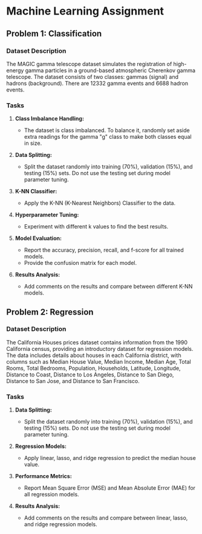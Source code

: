 # Machine Learning Assignment

## Problem 1: Classification

### Dataset Description
The MAGIC gamma telescope dataset simulates the registration of high-energy gamma particles in a ground-based atmospheric Cherenkov gamma telescope. The dataset consists of two classes: gammas (signal) and hadrons (background). There are 12332 gamma events and 6688 hadron events.

### Tasks
1. **Class Imbalance Handling:**
    - The dataset is class imbalanced. To balance it, randomly set aside extra readings for the gamma "g" class to make both classes equal in size.

2. **Data Splitting:**
    - Split the dataset randomly into training (70%), validation (15%), and testing (15%) sets. Do not use the testing set during model parameter tuning.

3. **K-NN Classifier:**
    - Apply the K-NN (K-Nearest Neighbors) Classifier to the data.

4. **Hyperparameter Tuning:**
    - Experiment with different k values to find the best results.

5. **Model Evaluation:**
    - Report the accuracy, precision, recall, and f-score for all trained models.
    - Provide the confusion matrix for each model.

6. **Results Analysis:**
    - Add comments on the results and compare between different K-NN models.

## Problem 2: Regression

### Dataset Description
The California Houses prices dataset contains information from the 1990 California census, providing an introductory dataset for regression models. The data includes details about houses in each California district, with columns such as Median House Value, Median Income, Median Age, Total Rooms, Total Bedrooms, Population, Households, Latitude, Longitude, Distance to Coast, Distance to Los Angeles, Distance to San Diego, Distance to San Jose, and Distance to San Francisco.

### Tasks
1. **Data Splitting:**
    - Split the dataset randomly into training (70%), validation (15%), and testing (15%) sets. Do not use the testing set during model parameter tuning.

2. **Regression Models:**
    - Apply linear, lasso, and ridge regression to predict the median house value.

3. **Performance Metrics:**
    - Report Mean Square Error (MSE) and Mean Absolute Error (MAE) for all regression models.

4. **Results Analysis:**
    - Add comments on the results and compare between linear, lasso, and ridge regression models.

